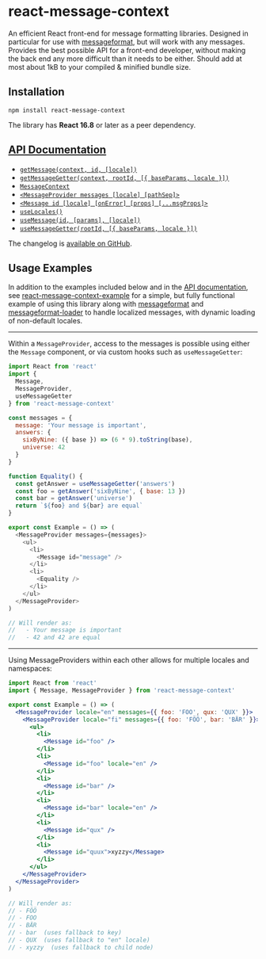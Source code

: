 # react-message-context

An efficient React front-end for message formatting libraries. Designed in particular for use with [messageformat], but will work with any messages. Provides the best possible API for a front-end developer, without making the back end any more difficult than it needs to be either. Should add at most about 1kB to your compiled & minified bundle size.

[messageformat]: https://messageformat.github.io

## Installation

```
npm install react-message-context
```

The library has **React 16.8** or later as a peer dependency.

## [API Documentation]

[API documentation]: API.md

- [`getMessage(context, id, [locale])`](API.md#get-message)
- [`getMessageGetter(context, rootId, [{ baseParams, locale }])`](API.md#get-message-getter)
- [`MessageContext`](API.md#message-context)
- [`<MessageProvider messages [locale] [pathSep]>`](API.md#message-provider)
- [`<Message id [locale] [onError] [props] [...msgProps]>`](API.md#message)
- [`useLocales()`](API.md#use-locales)
- [`useMessage(id, [params], [locale])`](API.md#use-message)
- [`useMessageGetter(rootId, [{ baseParams, locale }])`](API.md#use-message-getter)

The changelog is [available on GitHub](https://github.com/eemeli/react-message-context/releases).

## Usage Examples

In addition to the examples included below and in the [API documentation], see [react-message-context-example] for a simple, but fully functional example of using this library along with [messageformat] and [messageformat-loader] to handle localized messages, with dynamic loading of non-default locales.

[react-message-context-example]: https://github.com/eemeli/react-message-context/tree/master/example#react-message-context-example
[react-message-context]: https://www.npmjs.com/package/react-message-context
[messageformat]: https://www.npmjs.com/package/messageformat
[messageformat-loader]: https://www.npmjs.com/package/messageformat-loader

---

Within a `MessageProvider`, access to the messages is possible using either the `Message` component, or via custom hooks such as `useMessageGetter`:

```js
import React from 'react'
import {
  Message,
  MessageProvider,
  useMessageGetter
} from 'react-message-context'

const messages = {
  message: 'Your message is important',
  answers: {
    sixByNine: ({ base }) => (6 * 9).toString(base),
    universe: 42
  }
}

function Equality() {
  const getAnswer = useMessageGetter('answers')
  const foo = getAnswer('sixByNine', { base: 13 })
  const bar = getAnswer('universe')
  return `${foo} and ${bar} are equal`
}

export const Example = () => (
  <MessageProvider messages={messages}>
    <ul>
      <li>
        <Message id="message" />
      </li>
      <li>
        <Equality />
      </li>
    </ul>
  </MessageProvider>
)

// Will render as:
//   - Your message is important
//   - 42 and 42 are equal
```

---

Using MessageProviders within each other allows for multiple locales and namespaces:

```jsx
import React from 'react'
import { Message, MessageProvider } from 'react-message-context'

export const Example = () => (
  <MessageProvider locale="en" messages={{ foo: 'FOO', qux: 'QUX' }}>
    <MessageProvider locale="fi" messages={{ foo: 'FÖÖ', bar: 'BÄR' }}>
      <ul>
        <li>
          <Message id="foo" />
        </li>
        <li>
          <Message id="foo" locale="en" />
        </li>
        <li>
          <Message id="bar" />
        </li>
        <li>
          <Message id="bar" locale="en" />
        </li>
        <li>
          <Message id="qux" />
        </li>
        <li>
          <Message id="quux">xyzzy</Message>
        </li>
      </ul>
    </MessageProvider>
  </MessageProvider>
)

// Will render as:
// - FÖÖ
// - FOO
// - BÄR
// - bar  (uses fallback to key)
// - QUX  (uses fallback to "en" locale)
// - xyzzy  (uses fallback to child node)
```

